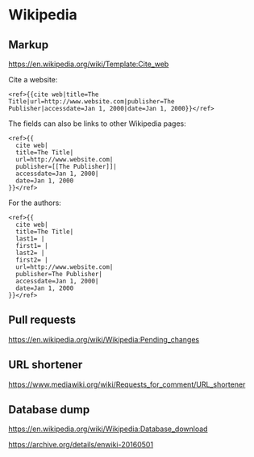 # Wikipedia

## Markup

https://en.wikipedia.org/wiki/Template:Cite_web

Cite a website:

    <ref>{{cite web|title=The Title|url=http://www.website.com|publisher=The Publisher|accessdate=Jan 1, 2000|date=Jan 1, 2000}}</ref>

The fields can also be links to other Wikipedia pages:

    <ref>{{
      cite web|
      title=The Title|
      url=http://www.website.com|
      publisher=[[The Publisher]]|
      accessdate=Jan 1, 2000|
      date=Jan 1, 2000
    }}</ref>

For the authors:

    <ref>{{
      cite web|
      title=The Title|
      last1= |
      first1= |
      last2= |
      first2= |
      url=http://www.website.com|
      publisher=The Publisher|
      accessdate=Jan 1, 2000|
      date=Jan 1, 2000
    }}</ref>

## Pull requests

https://en.wikipedia.org/wiki/Wikipedia:Pending_changes

## URL shortener

https://www.mediawiki.org/wiki/Requests_for_comment/URL_shortener

## Database dump

https://en.wikipedia.org/wiki/Wikipedia:Database_download

https://archive.org/details/enwiki-20160501
